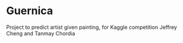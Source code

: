# Guernica
Project to predict artist given painting, for Kaggle competition
Jeffrey Cheng and Tanmay Chordia
